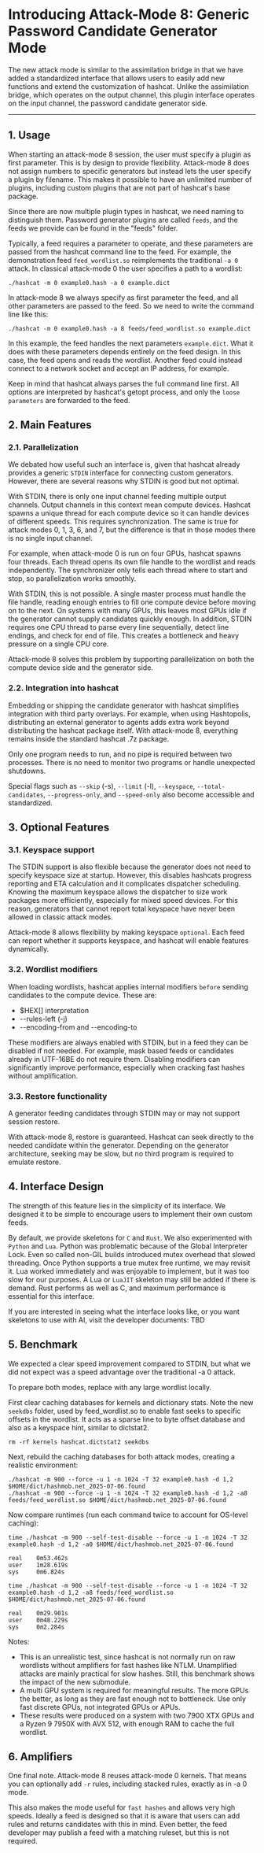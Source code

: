 
# Introducing Attack-Mode 8: Generic Password Candidate Generator Mode

The new attack mode is similar to the assimilation bridge in that we have added a standardized interface that allows users to easily add new functions and extend the customization of hashcat. Unlike the assimilation bridge, which operates on the output channel, this plugin interface operates on the input channel, the password candidate generator side.

---

## 1. Usage

When starting an attack-mode 8 session, the user must specify a plugin as first parameter. This is by design to provide flexibility. Attack-mode 8 does not assign numbers to specific generators but instead lets the user specify a plugin by filename. This makes it possible to have an unlimited number of plugins, including custom plugins that are not part of hashcat's base package.

Since there are now multiple plugin types in hashcat, we need naming to distinguish them. Password generator plugins are called `feeds`, and the feeds we provide can be found in the "feeds" folder.

Typically, a feed requires a parameter to operate, and these parameters are passed from the hashcat command line to the feed. For example, the demonstration feed `feed_wordlist.so` reimplements the traditional `-a 0` attack. In classical attack-mode 0 the user specifies a path to a wordlist:

```
./hashcat -m 0 example0.hash -a 0 example.dict
```

In attack-mode 8 we always specify as first parameter the feed, and all other parameters are passed to the feed. So we need to write the command line like this:

```
./hashcat -m 0 example0.hash -a 8 feeds/feed_wordlist.so example.dict
```

In this example, the feed handles the next parameters `example.dict`. What it does with these parameters depends entirely on the feed design. In this case, the feed opens and reads the wordlist. Another feed could instead connect to a network socket and accept an IP address, for example.

Keep in mind that hashcat always parses the full command line first. All options are interpreted by hashcat's getopt process, and only the `loose parameters` are forwarded to the feed.

## 2. Main Features

### 2.1. Parallelization

We debated how useful such an interface is, given that hashcat already provides a generic `STDIN` interface for connecting custom generators. However, there are several reasons why STDIN is good but not optimal.

With STDIN, there is only one input channel feeding multiple output channels. Output channels in this context mean compute devices. Hashcat spawns a unique thread for each compute device so it can handle devices of different speeds. This requires synchronization. The same is true for attack modes 0, 1, 3, 6, and 7, but the difference is that in those modes there is no single input channel.

For example, when attack-mode 0 is run on four GPUs, hashcat spawns four threads. Each thread opens its own file handle to the wordlist and reads independently. The synchronizer only tells each thread where to start and stop, so parallelization works smoothly.

With STDIN, this is not possible. A single master process must handle the file handle, reading enough entries to fill one compute device before moving on to the next. On systems with many GPUs, this leaves most GPUs idle if the generator cannot supply candidates quickly enough. In addition, STDIN requires one CPU thread to parse every line sequentially, detect line endings, and check for end of file. This creates a bottleneck and heavy pressure on a single CPU core.

Attack-mode 8 solves this problem by supporting parallelization on both the compute device side and the generator side.

### 2.2. Integration into hashcat

Embedding or shipping the candidate generator with hashcat simplifies integration with third party overlays. For example, when using Hashtopolis, distributing an external generator to agents adds extra work beyond distributing the hashcat package itself. With attack-mode 8, everything remains inside the standard hashcat .7z package.

Only one program needs to run, and no pipe is required between two processes. There is no need to monitor two programs or handle unexpected shutdowns.

Special flags such as `--skip` (-s), `--limit` (-l), `--keyspace`, `--total-candidates`, `--progress-only`, and `--speed-only` also become accessible and standardized.

## 3. Optional Features

### 3.1. Keyspace support

The STDIN support is also flexible because the generator does not need to specify keyspace size at startup. However, this disables hashcats progress reporting and ETA calculation and it complicates dispatcher scheduling. Knowing the maximum keyspace allows the dispatcher to size work packages more efficiently, especially for mixed speed devices. For this reason, generators that cannot report total keyspace have never been allowed in classic attack modes.

Attack-mode 8 allows flexibility by making keyspace `optional`. Each feed can report whether it supports keyspace, and hashcat will enable features dynamically.

### 3.2. Wordlist modifiers

When loading wordlists, hashcat applies internal modifiers `before` sending candidates to the compute device. These are:

* $HEX[] interpretation
* --rules-left (-j)
* --encoding-from and --encoding-to

These modifiers are always enabled with STDIN, but in a feed they can be disabled if not needed. For example, mask based feeds or candidates already in UTF-16BE do not require them. Disabling modifiers can significantly improve performance, especially when cracking fast hashes without amplification.

### 3.3. Restore functionality

A generator feeding candidates through STDIN may or may not support session restore.

With attack-mode 8, restore is guaranteed. Hashcat can seek directly to the needed candidate within the generator. Depending on the generator architecture, seeking may be slow, but no third program is required to emulate restore.

## 4. Interface Design

The strength of this feature lies in the simplicity of its interface. We designed it to be simple to encourage users to implement their own custom feeds.

By default, we provide skeletons for `C` and `Rust`. We also experimented with `Python` and `Lua`. Python was problematic because of the Global Interpreter Lock. Even so called non-GIL builds introduced mutex overhead that slowed threading. Once Python supports a true mutex free runtime, we may revisit it. Lua worked immediately and was enjoyable to implement, but it was too slow for our purposes. A Lua or `LuaJIT` skeleton may still be added if there is demand. Rust performs as well as C, and maximum performance is essential for this interface.

If you are interested in seeing what the interface looks like, or you want skeletons to use with AI, visit the developer documents: TBD

## 5. Benchmark

We expected a clear speed improvement compared to STDIN, but what we did not expect was a speed advantage over the traditional -a 0 attack.

To prepare both modes, replace with any large wordlist locally.

First clear caching databases for kernels and dictionary stats. Note the new `seekdbs` folder, used by feed_wordlist.so to enable fast seeks to specific offsets in the wordlist. It acts as a sparse line to byte offset database and also as a keyspace hint, similar to dictstat2.

```
rm -rf kernels hashcat.dictstat2 seekdbs
```

Next, rebuild the caching databases for both attack modes, creating a realistic environment:

```
./hashcat -m 900 --force -u 1 -n 1024 -T 32 example0.hash -d 1,2 $HOME/dict/hashmob.net_2025-07-06.found
./hashcat -m 900 --force -u 1 -n 1024 -T 32 example0.hash -d 1,2 -a8 feeds/feed_wordlist.so $HOME/dict/hashmob.net_2025-07-06.found
```

Now compare runtimes (run each command twice to account for OS-level caching):

```
time ./hashcat -m 900 --self-test-disable --force -u 1 -n 1024 -T 32 example0.hash -d 1,2 -a0 $HOME/dict/hashmob.net_2025-07-06.found

real    0m53.462s
user    1m28.619s
sys     0m6.824s

time ./hashcat -m 900 --self-test-disable --force -u 1 -n 1024 -T 32 example0.hash -d 1,2 -a8 feeds/feed_wordlist.so $HOME/dict/hashmob.net_2025-07-06.found

real    0m29.901s
user    0m48.229s
sys     0m2.284s
```

Notes:

* This is an unrealistic test, since hashcat is not normally run on raw wordlists without amplifiers for fast hashes like NTLM. Unamplified attacks are mainly practical for slow hashes. Still, this benchmark shows the impact of the new submodule.
* A multi GPU system is required for meaningful results. The more GPUs the better, as long as they are fast enough not to bottleneck. Use only fast discrete GPUs, not integrated GPUs or APUs.
* These results were produced on a system with two 7900 XTX GPUs and a Ryzen 9 7950X with AVX 512, with enough RAM to cache the full wordlist.

## 6. Amplifiers

One final note. Attack-mode 8 reuses attack-mode 0 kernels. That means you can optionally add `-r` rules, including stacked rules, exactly as in -a 0 mode.

This also makes the mode useful for `fast hashes` and allows very high speeds. Ideally a feed is designed so that it is aware that users can add rules and returns candidates with this in mind. Even better, the feed developer may publish a feed with a matching ruleset, but this is not required.


